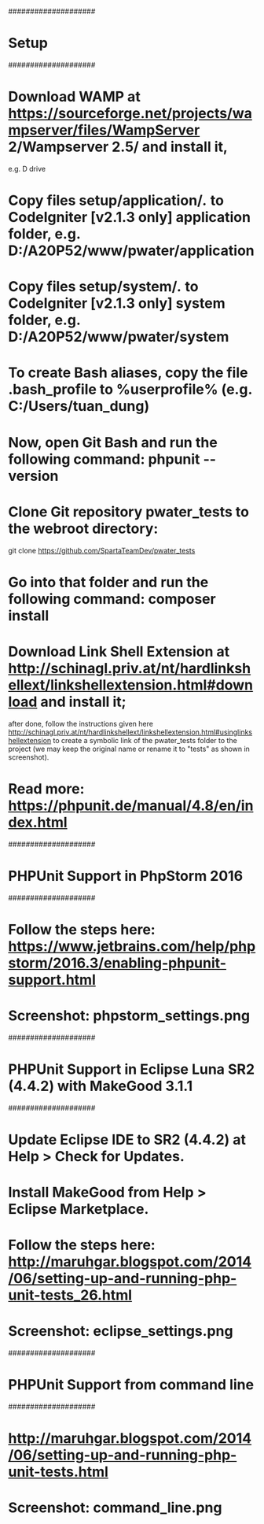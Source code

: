 ####################
# Setup
####################

# Download WAMP at https://sourceforge.net/projects/wampserver/files/WampServer 2/Wampserver 2.5/ and install it,
  e.g. D drive
# Copy files setup/application/*.* to CodeIgniter [v2.1.3 only] application folder, e.g. D:/A20P52/www/pwater/application
# Copy files setup/system/*.* to CodeIgniter [v2.1.3 only] system folder, e.g. D:/A20P52/www/pwater/system
# To create Bash aliases, copy the file .bash_profile to %userprofile% (e.g. C:/Users/tuan_dung)
# Now, open Git Bash and run the following command: phpunit --version

# Clone Git repository pwater_tests to the webroot directory:
  git clone https://github.com/SpartaTeamDev/pwater_tests
# Go into that folder and run the following command: composer install
# Download Link Shell Extension at http://schinagl.priv.at/nt/hardlinkshellext/linkshellextension.html#download and install it;
  after done, follow the instructions given here http://schinagl.priv.at/nt/hardlinkshellext/linkshellextension.html#usinglinkshellextension
  to create a symbolic link of the pwater_tests folder to the project
  (we may keep the original name or rename it to "tests" as shown in screenshot).

# Read more: https://phpunit.de/manual/4.8/en/index.html

####################
# PHPUnit Support in PhpStorm 2016
####################

# Follow the steps here: https://www.jetbrains.com/help/phpstorm/2016.3/enabling-phpunit-support.html
# Screenshot: phpstorm_settings.png

####################
# PHPUnit Support in Eclipse Luna SR2 (4.4.2) with MakeGood 3.1.1
####################

# Update Eclipse IDE to SR2 (4.4.2) at Help > Check for Updates.
# Install MakeGood from Help > Eclipse Marketplace.
# Follow the steps here: http://maruhgar.blogspot.com/2014/06/setting-up-and-running-php-unit-tests_26.html
# Screenshot: eclipse_settings.png

####################
# PHPUnit Support from command line
####################

# http://maruhgar.blogspot.com/2014/06/setting-up-and-running-php-unit-tests.html
# Screenshot: command_line.png
